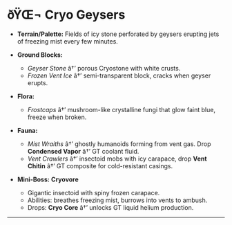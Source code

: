 ﻿# ðŸŒ¬ Cryo Geysers

- **Terrain/Palette:**
  Fields of icy stone perforated by geysers erupting jets of freezing mist every few minutes.

- **Ground Blocks:**

  - _Geyser Stone_ â†’ porous Cryostone with white crusts.
  - _Frozen Vent Ice_ â†’ semi-transparent block, cracks when geyser erupts.

- **Flora:**

  - _Frostcaps_ â†’ mushroom-like crystalline fungi that glow faint blue, freeze when broken.

- **Fauna:**

  - _Mist Wraiths_ â†’ ghostly humanoids forming from vent gas. Drop **Condensed Vapor** â†’ GT coolant fluid.
  - _Vent Crawlers_ â†’ insectoid mobs with icy carapace, drop **Vent Chitin** â†’ GT composite for cold-resistant casings.

- **Mini-Boss:** **Cryovore**

  - Gigantic insectoid with spiny frozen carapace.
  - Abilities: breathes freezing mist, burrows into vents to ambush.
  - Drops: **Cryo Core** â†’ unlocks GT liquid helium production.

---

##
